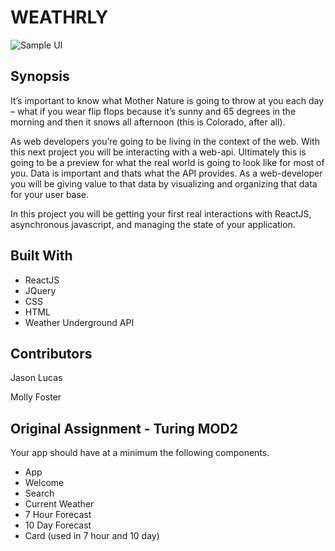 # WEATHRLY

![Sample UI](https://media.giphy.com/media/Oq6qIGAeqKUb6/giphy-downsized-large.gif)

## Synopsis
It’s important to know what Mother Nature is going to throw at you each day – what if you wear flip flops because it’s sunny and 65 degrees in the morning and then it snows all afternoon (this is Colorado, after all).

As web developers you’re going to be living in the context of the web. With this next project you will be interacting with a web-api. Ultimately this is going to be a preview for what the real world is going to look like for most of you. Data is important and thats what the API provides. As a web-developer you will be giving value to that data by visualizing and organizing that data for your user base.

In this project you will be getting your first real interactions with ReactJS, asynchronous javascript, and managing the state of your application.

## Built With
* ReactJS
* JQuery
* CSS
* HTML
* Weather Underground API

## Contributors

Jason Lucas

Molly Foster

## Original Assignment - Turing MOD2

Your app should have at a minimum the following components.

* App
* Welcome
* Search
* Current Weather
* 7 Hour Forecast
* 10 Day Forecast
* Card (used in 7 hour and 10 day)
